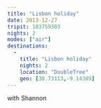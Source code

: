 ```yaml
---
title: "Lisbon holiday"
date: 2013-12-27
tripit: 103759303
nights: 2
modes: ["air"]
destinations:
  -
    title: "Lisbon holiday"
    nights: 2
    location: "DoubleTree"
    geo: [38.73113,-9.14389]
---
```


with Shannon
